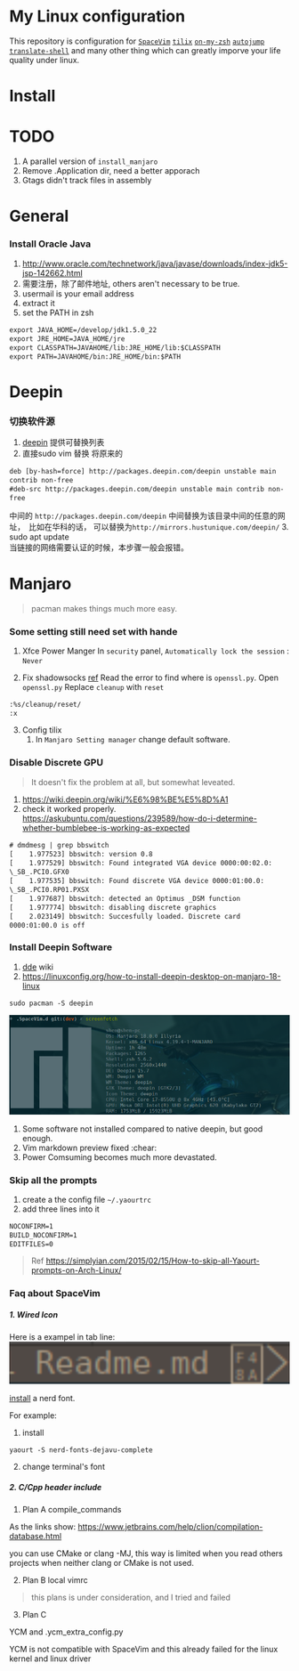 # My Linux configuration
This repository is configuration for [`SpaceVim`](http://spacevim.org/)
[`tilix`](https://gnunn1.github.io/tilix-web/)
[`on-my-zsh`](https://github.com/robbyrussell/oh-my-zsh)
[`autojump`](https://github.com/wting/autojump) 
[`translate-shell`](https://github.com/soimort/translate-shell)
and many other thing which can greatly imporve your life quality under linux.

# Install

# TODO
1. A parallel version of `install_manjaro`
3. Remove .Application dir, need a better apporach
3. Gtags didn't track files in assembly


# General

### Install Oracle Java
1. http://www.oracle.com/technetwork/java/javase/downloads/index-jdk5-jsp-142662.html
2. 需要注册，除了邮件地址, others aren't necessary to be true.
3. usermail is your email address
4. extract it
5. set the PATH in zsh
```
export JAVA_HOME=/develop/jdk1.5.0_22
export JRE_HOME=JAVA_HOME/jre
export CLASSPATH=JAVAHOME/lib:JRE_HOME/lib:$CLASSPATH
export PATH=JAVAHOME/bin:JRE_HOME/bin:$PATH
```

# Deepin

### 切换软件源
1. [deepin](https://www.deepin.org/mirrors/packages/) 提供可替换列表
2. 直接sudo vim 替换 将原来的
```
deb [by-hash=force] http://packages.deepin.com/deepin unstable main contrib non-free
#deb-src http://packages.deepin.com/deepin unstable main contrib non-free
```
中间的 `http://packages.deepin.com/deepin` 中间替换为该目录中间的任意的网址，　比如在华科的话，
可以替换为`http://mirrors.hustunique.com/deepin/`
3. sudo apt update  
当链接的网络需要认证的时候，本步骤一般会报错。

# Manjaro
> pacman makes things much more easy.

### Some setting still need set with hande
1. Xfce Power Manger
In `security` panel, `Automatically lock the session` : `Never`

2. Fix shadowsocks [ref](https://kionf.com/2016/12/15/errornote-ss/)
Read the error to find where is `openssl.py`.
Open `openssl.py`
Replace `cleanup` with `reset`
```
:%s/cleanup/reset/
:x
```
3. Config tilix
    1. In `Manjaro Setting manager` change default software.

### Disable Discrete GPU
> It doesn't fix the problem at all, but somewhat leveated.

1. https://wiki.deepin.org/wiki/%E6%98%BE%E5%8D%A1
2. check it worked properly.
https://askubuntu.com/questions/239589/how-do-i-determine-whether-bumblebee-is-working-as-expected

```
# dmdmesg | grep bbswitch
[    1.977523] bbswitch: version 0.8
[    1.977529] bbswitch: Found integrated VGA device 0000:00:02.0: \_SB_.PCI0.GFX0
[    1.977535] bbswitch: Found discrete VGA device 0000:01:00.0: \_SB_.PCI0.RP01.PXSX
[    1.977687] bbswitch: detected an Optimus _DSM function
[    1.977774] bbswitch: disabling discrete graphics
[    2.023149] bbswitch: Succesfully loaded. Discrete card 0000:01:00.0 is off
```
### Install Deepin Software
1. [dde](https://wiki.archlinux.org/index.php/Deepin_Desktop_Environment) wiki
2. https://linuxconfig.org/how-to-install-deepin-desktop-on-manjaro-18-linux
```
sudo pacman -S deepin
```
![](./img/a.png)

1. Some software not installed compared to native deepin, but good enough.
2. Vim markdown preview fixed :chear:
3. Power Comsuming becomes much more devastated.

### Skip all the prompts
1. create a the config file `~/.yaourtrc`
2. add three lines into it
```
NOCONFIRM=1
BUILD_NOCONFIRM=1
EDITFILES=0
```
> Ref https://simplyian.com/2015/02/15/How-to-skip-all-Yaourt-prompts-on-Arch-Linux/

### Faq about SpaceVim

##### 1. Wired Icon
Here is a exampel in tab line:
![](./img/b.png)

[install](https://github.com/ryanoasis/vim-devicons/wiki/Installation) a nerd font.

For example:
1. install
```
yaourt -S nerd-fonts-dejavu-complete
```
2. change terminal's font

##### 2. C/Cpp header include
1. Plan A
compile_commands

As the links show:
https://www.jetbrains.com/help/clion/compilation-database.html

you can use CMake or clang -MJ, this way is limited when you read others projects when
neither clang or CMake is not used.

2. Plan B
local vimrc
> this plans is under consideration, and I tried and failed

3. Plan C

YCM and .ycm_extra_config.py

YCM is not compatible with SpaceVim and this already failed for the linux kernel and 
linux driver

```
```

```

```
